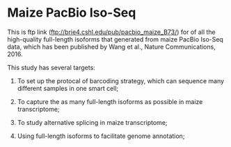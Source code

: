 # Maize PacBio Iso-Seq

This is ftp link (ftp://brie4.cshl.edu/pub/pacbio_maize_B73/) for of all the high-quality full-length isoforms that generated from maize PacBio Iso-Seq data, which has been published by Wang et al., Nature Communications, 2016.

This study has several targets:

 1) To set up the protocal of barcoding strategy, which can sequence many different samples in one smart cell;

 2) To capture the as many full-length isoforms as possible in maize transcriptome;
 
 3) To study alternative splicing in maize transcriptome;
 
 4) Using full-length isoforms to facilitate genome annotation;
